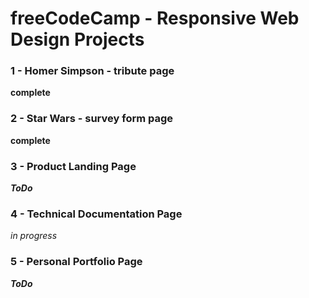 # freeCodeCamp - Responsive Web Design Projects

### 1 - Homer Simpson - tribute page

**complete**

### 2 - Star Wars - survey form page

**complete**

### 3 - Product Landing Page

***ToDo***

### 4 - Technical Documentation Page

*in progress*

### 5 - Personal Portfolio Page

***ToDo***
